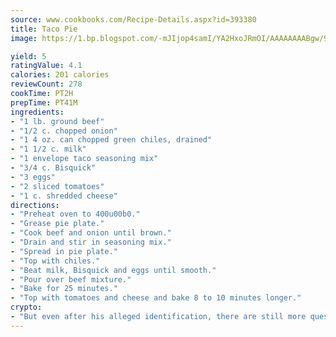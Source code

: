 ```yaml
---
source: www.cookbooks.com/Recipe-Details.aspx?id=393380
title: Taco Pie
image: https://1.bp.blogspot.com/-mJIjop4samI/YA2HxoJRmOI/AAAAAAAABgw/9Q6cN5purxQQ0M3111-VxRXtHYk4x987wCLcBGAsYHQ/s320/19.png

yield: 5
ratingValue: 4.1
calories: 201 calories
reviewCount: 278
cookTime: PT2H
prepTime: PT41M
ingredients:
- "1 lb. ground beef"
- "1/2 c. chopped onion"
- "1 4 oz. can chopped green chiles, drained"
- "1 1/2 c. milk"
- "1 envelope taco seasoning mix"
- "3/4 c. Bisquick"
- "3 eggs"
- "2 sliced tomatoes"
- "1 c. shredded cheese"
directions:
- "Preheat oven to 400u00b0."
- "Grease pie plate."
- "Cook beef and onion until brown."
- "Drain and stir in seasoning mix."
- "Spread in pie plate."
- "Top with chiles."
- "Beat milk, Bisquick and eggs until smooth."
- "Pour over beef mixture."
- "Bake for 25 minutes."
- "Top with tomatoes and cheese and bake 8 to 10 minutes longer."
crypto:
- "But even after his alleged identification, there are still more questions than answers about the enigmatic creator of Bitcoin."
---
```

